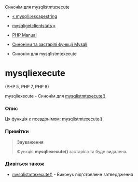 Синонім для mysqlistmtexecute

-   [« mysqli::escapestring](function.mysqli-escape-string.html)
    
-   [mysqligetclientstats »](function.mysqli-get-client-stats.html)
    
-   [PHP Manual](index.html)
    
-   [Синоніми та застарілі функції Mysqli](ref.mysqli.html)
    
-   Синонім для mysqlistmtexecute
    

# mysqliexecute

(PHP 5, PHP 7, PHP 8)

mysqliexecute - Синонім для [mysqlistmtexecute()](mysqli-stmt.execute.html)

### Опис

Ця функція є псевдонімом: [mysqlistmtexecute()](mysqli-stmt.execute.html)

### Примітки

> **Зауваження**
> 
> Функція **mysqliexecute()** застаріла та буде видалена.

### Дивіться також

-   [mysqlistmtexecute()](mysqli-stmt.execute.html) - Виконує підготовлене затвердження
